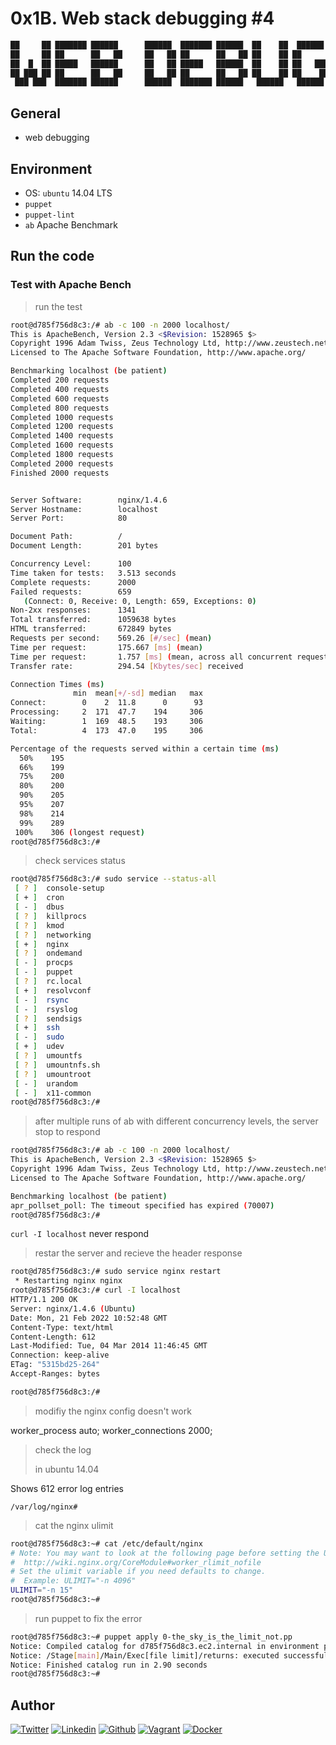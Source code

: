 # 0x1B. Web stack debugging #4

```bash
██     ██ ███████ ██████      ██████  ███████ ██████  ██    ██  ██████   ██████  ██ ███    ██  ██████ 
██     ██ ██      ██   ██     ██   ██ ██      ██   ██ ██    ██ ██       ██       ██ ████   ██ ██      
██  █  ██ █████   ██████      ██   ██ █████   ██████  ██    ██ ██   ███ ██   ███ ██ ██ ██  ██ ██   ███ 
██ ███ ██ ██      ██   ██     ██   ██ ██      ██   ██ ██    ██ ██    ██ ██    ██ ██ ██  ██ ██ ██    ██ 
 ███ ███  ███████ ██████      ██████  ███████ ██████   ██████   ██████   ██████  ██ ██   ████  ██████  
```

## General

* web debugging

## Environment

* OS: ``ubuntu`` 14.04 LTS
* ``puppet``
* ``puppet-lint``
* ``ab`` Apache Benchmark

## Run the code

### Test with Apache Bench

> run the test

```bash
root@d785f756d8c3:/# ab -c 100 -n 2000 localhost/
This is ApacheBench, Version 2.3 <$Revision: 1528965 $>
Copyright 1996 Adam Twiss, Zeus Technology Ltd, http://www.zeustech.net/
Licensed to The Apache Software Foundation, http://www.apache.org/

Benchmarking localhost (be patient)
Completed 200 requests
Completed 400 requests
Completed 600 requests
Completed 800 requests
Completed 1000 requests
Completed 1200 requests
Completed 1400 requests
Completed 1600 requests
Completed 1800 requests
Completed 2000 requests
Finished 2000 requests


Server Software:        nginx/1.4.6
Server Hostname:        localhost
Server Port:            80

Document Path:          /
Document Length:        201 bytes

Concurrency Level:      100
Time taken for tests:   3.513 seconds
Complete requests:      2000
Failed requests:        659
   (Connect: 0, Receive: 0, Length: 659, Exceptions: 0)
Non-2xx responses:      1341
Total transferred:      1059638 bytes
HTML transferred:       672849 bytes
Requests per second:    569.26 [#/sec] (mean)
Time per request:       175.667 [ms] (mean)
Time per request:       1.757 [ms] (mean, across all concurrent requests)
Transfer rate:          294.54 [Kbytes/sec] received

Connection Times (ms)
              min  mean[+/-sd] median   max
Connect:        0    2  11.8      0      93
Processing:     2  171  47.7    194     306
Waiting:        1  169  48.5    193     306
Total:          4  173  47.0    195     306

Percentage of the requests served within a certain time (ms)
  50%    195
  66%    199
  75%    200
  80%    200
  90%    205
  95%    207
  98%    214
  99%    289
 100%    306 (longest request)
root@d785f756d8c3:/#
```

> check services status

```bash
root@d785f756d8c3:/# sudo service --status-all
 [ ? ]  console-setup
 [ + ]  cron
 [ - ]  dbus
 [ ? ]  killprocs
 [ ? ]  kmod
 [ ? ]  networking
 [ + ]  nginx
 [ ? ]  ondemand
 [ - ]  procps
 [ - ]  puppet
 [ ? ]  rc.local
 [ + ]  resolvconf
 [ - ]  rsync
 [ - ]  rsyslog
 [ ? ]  sendsigs
 [ + ]  ssh
 [ - ]  sudo
 [ + ]  udev
 [ ? ]  umountfs
 [ ? ]  umountnfs.sh
 [ ? ]  umountroot
 [ - ]  urandom
 [ - ]  x11-common
root@d785f756d8c3:/#
```

> after multiple runs of ab with different concurrency levels, the server stop to respond

```bash
root@d785f756d8c3:/# ab -c 100 -n 2000 localhost/
This is ApacheBench, Version 2.3 <$Revision: 1528965 $>
Copyright 1996 Adam Twiss, Zeus Technology Ltd, http://www.zeustech.net/
Licensed to The Apache Software Foundation, http://www.apache.org/

Benchmarking localhost (be patient)
apr_pollset_poll: The timeout specified has expired (70007)
root@d785f756d8c3:/#
```

``curl -I localhost`` never respond

> restar the server and recieve the header response

```bash
root@d785f756d8c3:/# sudo service nginx restart
 * Restarting nginx nginx                                                                                                                                         [ OK ]
root@d785f756d8c3:/# curl -I localhost
HTTP/1.1 200 OK
Server: nginx/1.4.6 (Ubuntu)
Date: Mon, 21 Feb 2022 10:52:48 GMT
Content-Type: text/html
Content-Length: 612
Last-Modified: Tue, 04 Mar 2014 11:46:45 GMT
Connection: keep-alive
ETag: "5315bd25-264"
Accept-Ranges: bytes

root@d785f756d8c3:/#
```

> modifiy the nginx config doesn't work

worker_process auto;
worker_connections 2000;

> check the log
>
> in ubuntu 14.04

Shows 612 error log entries

``/var/log/nginx#``

> cat the nginx ulimit

```bash
root@d785f756d8c3:~# cat /etc/default/nginx
# Note: You may want to look at the following page before setting the ULIMIT.
#  http://wiki.nginx.org/CoreModule#worker_rlimit_nofile
# Set the ulimit variable if you need defaults to change.
#  Example: ULIMIT="-n 4096"
ULIMIT="-n 15"
root@d785f756d8c3:~#
```

> run puppet to fix the error

```bash
root@d785f756d8c3:~# puppet apply 0-the_sky_is_the_limit_not.pp
Notice: Compiled catalog for d785f756d8c3.ec2.internal in environment production in 0.21 seconds
Notice: /Stage[main]/Main/Exec[file limit]/returns: executed successfully
Notice: Finished catalog run in 2.90 seconds
root@d785f756d8c3:~#

```
## Author
<!-- twitter -->
[![Twitter](https://img.shields.io/twitter/follow/ralex_uy?style=social)](https://twitter.com/ralex_uy) <!-- linkedin --> [![Linkedin](https://img.shields.io/badge/LinkedIn-+22K-blue?style=social&logo=linkedin)](https://www.linkedin.com/in/ronald-rivero/) <!-- github --> [![Github](https://img.shields.io/github/followers/ralexrivero?style=social)](https://github.com/ralexrivero/) <!-- vagrant --> [![Vagrant](https://img.shields.io/static/v1?label=&message=Vagrant%20Profile&color=1868F2&logo=vagrant&labelColor=2F333A)](https://app.vagrantup.com/ralexrivero) <!-- docker --> [![Docker](https://img.shields.io/static/v1?label=&message=Docker%20Profile&color=2496ED&logo=Docker&labelColor=2F333A)](https://hub.docker.com/u/ralexrivero)
